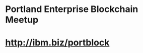 # Portland Enterprise Blockchain Meetup

# <a href="https://ibm.biz/portblock">http://ibm.biz/portblock</a>

